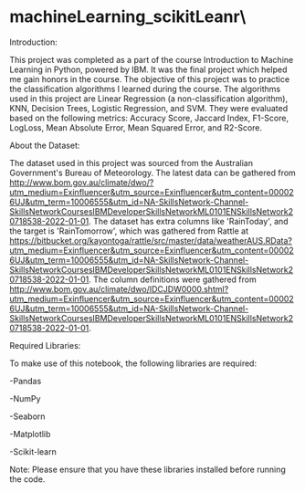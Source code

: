 # machineLearning_scikitLeanr\
Introduction:

This project was completed as a part of the course Introduction to Machine Learning in Python, powered by IBM. It was the final project which helped me gain honors in the course. The objective of this project was to practice the classification algorithms I learned during the course. The algorithms used in this project are Linear Regression (a non-classification algorithm), KNN, Decision Trees, Logistic Regression, and SVM. They were evaluated based on the following metrics: Accuracy Score, Jaccard Index, F1-Score, LogLoss, Mean Absolute Error, Mean Squared Error, and R2-Score.

About the Dataset:

The dataset used in this project was sourced from the Australian Government's Bureau of Meteorology. The latest data can be gathered from http://www.bom.gov.au/climate/dwo/?utm_medium=Exinfluencer&utm_source=Exinfluencer&utm_content=000026UJ&utm_term=10006555&utm_id=NA-SkillsNetwork-Channel-SkillsNetworkCoursesIBMDeveloperSkillsNetworkML0101ENSkillsNetwork20718538-2022-01-01. The dataset has extra columns like 'RainToday', and the target is 'RainTomorrow', which was gathered from Rattle at https://bitbucket.org/kayontoga/rattle/src/master/data/weatherAUS.RData?utm_medium=Exinfluencer&utm_source=Exinfluencer&utm_content=000026UJ&utm_term=10006555&utm_id=NA-SkillsNetwork-Channel-SkillsNetworkCoursesIBMDeveloperSkillsNetworkML0101ENSkillsNetwork20718538-2022-01-01. The column definitions were gathered from http://www.bom.gov.au/climate/dwo/IDCJDW0000.shtml?utm_medium=Exinfluencer&utm_source=Exinfluencer&utm_content=000026UJ&utm_term=10006555&utm_id=NA-SkillsNetwork-Channel-SkillsNetworkCoursesIBMDeveloperSkillsNetworkML0101ENSkillsNetwork20718538-2022-01-01.

Required Libraries:

To make use of this notebook, the following libraries are required:


-Pandas

-NumPy

-Seaborn

-Matplotlib

-Scikit-learn

Note: Please ensure that you have these libraries installed before running the code.
